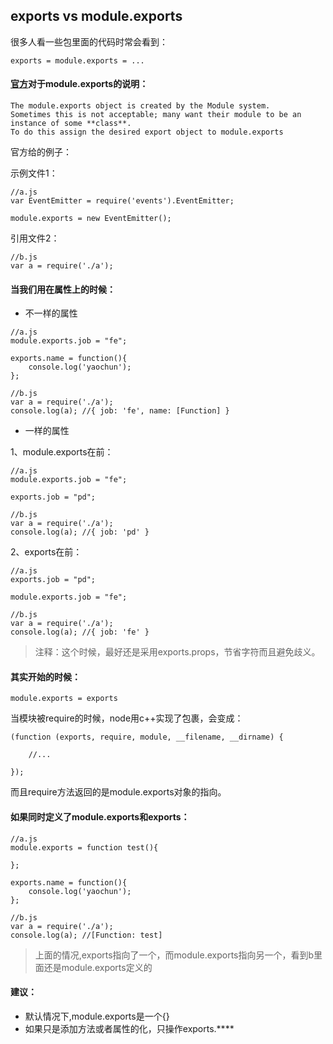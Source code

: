 ## exports vs module.exports

很多人看一些包里面的代码时常会看到：

```
exports = module.exports = ...
```


#### [官方](http://nodejs.org/docs/latest/api/modules.html#modules_module_exports)对于module.exports的说明：

```
The module.exports object is created by the Module system. 
Sometimes this is not acceptable; many want their module to be an instance of some **class**. 
To do this assign the desired export object to module.exports
```

官方给的例子：

示例文件1：

```
//a.js
var EventEmitter = require('events').EventEmitter;

module.exports = new EventEmitter();
```

引用文件2：

```
//b.js
var a = require('./a');
```



#### 当我们用在属性上的时候：

* 不一样的属性

```
//a.js
module.exports.job = "fe";

exports.name = function(){
	console.log('yaochun');
};
```

```
//b.js
var a = require('./a');
console.log(a); //{ job: 'fe', name: [Function] }
```

* 一样的属性

1、module.exports在前：

```
//a.js
module.exports.job = "fe";

exports.job = "pd";
```

```
//b.js
var a = require('./a');
console.log(a); //{ job: 'pd' }
```

2、exports在前：

```
//a.js
exports.job = "pd";

module.exports.job = "fe";
```

```
//b.js
var a = require('./a');
console.log(a); //{ job: 'fe' }
```


> 注释：这个时候，最好还是采用exports.props，节省字符而且避免歧义。




#### 其实开始的时候：

```
module.exports = exports
```

当模块被require的时候，node用c++实现了包裹，会变成：

```
(function (exports, require, module, __filename, __dirname) {
	
	//...

});
```

而且require方法返回的是module.exports对象的指向。




#### 如果同时定义了module.exports和exports：

```
//a.js
module.exports = function test(){

};

exports.name = function(){
	console.log('yaochun');
};
```

```
//b.js
var a = require('./a');
console.log(a); //[Function: test]
```

> 上面的情况,exports指向了一个，而module.exports指向另一个，看到b里面还是module.exports定义的



#### 建议：

* 默认情况下,module.exports是一个{}
* 如果只是添加方法或者属性的化，只操作exports.****

